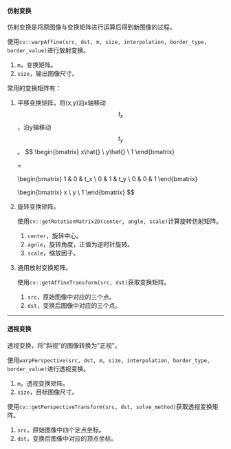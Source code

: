 #### 仿射变换

仿射变换是将原图像与变换矩阵进行运算后得到新图像的过程。

使用`cv::warpAffine(src, dst, m, size, interpolation, border_type, border_value)`进行放射变换。

1. `m`，变换矩阵。
2. `size`，输出图像尺寸。

常用的变换矩阵有：

1. 平移变换矩阵，将(x,y)沿x轴移动$$t_x$$，沿y轴移动$$t_y$$。
   $$
   \begin{bmatrix}
   x\hat{} \\
   y\hat{} \\
   1
   \end{bmatrix}
   
   =
   
   \begin{bmatrix}
   1 & 0 & t_x \\
   0 & 1 & t_y \\
   0 & 0 & 1
   \end{bmatrix}
   
   \begin{bmatrix}
   x \\
   y \\
   1
   \end{bmatrix}
   $$

2. 旋转变换矩阵。

   使用`cv::getRotationMatrix2D(center, angle, scale)`计算旋转仿射矩阵。

   1. `center`，旋转中心。
   2. `agnle`，旋转角度，正值为逆时针旋转。
   3. `scale`，缩放因子。

3. 通用放射变换矩阵。

   使用`cv::getAffineTransform(src, dst)`获取变换矩阵。

   1. `src`，原始图像中对应的三个点。
   2. `dst`，变换后图像中对应的三个点。

---

#### 透视变换

透视变换，将"斜视"的图像转换为"正视"。

使用`warpPerspective(src, dst, m, size, interpolation, border_type, border_value)`进行透视变换。

1. `m`，透视变换矩阵。
2. `size`，目标图像尺寸。

使用`cv::getPerspectiveTransform(src, dst, solve_method)`获取透视变换矩阵。

1. `src`，原始图像中四个定点坐标。
2. `dst`，变换后图像中对应的顶点坐标。